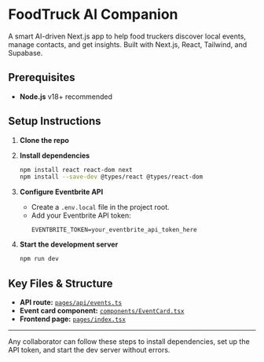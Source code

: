 # FoodTruck AI Companion

A smart AI-driven Next.js app to help food truckers discover local events, manage contacts, and get insights. Built with Next.js, React, Tailwind, and Supabase.

## Prerequisites
- **Node.js** v18+ recommended

## Setup Instructions

1. **Clone the repo**

2. **Install dependencies**
   ```sh
   npm install react react-dom next
   npm install --save-dev @types/react @types/react-dom
   ```

3. **Configure Eventbrite API**
   - Create a `.env.local` file in the project root.
   - Add your Eventbrite API token:
     ```env
     EVENTBRITE_TOKEN=your_eventbrite_api_token_here
     ```

4. **Start the development server**
   ```sh
   npm run dev
   ```

## Key Files & Structure
- **API route:** [`pages/api/events.ts`](pages/api/events.ts)
- **Event card component:** [`components/EventCard.tsx`](components/EventCard.tsx)
- **Frontend page:** [`pages/index.tsx`](pages/index.tsx)

---

Any collaborator can follow these steps to install dependencies, set up the API token, and start the dev server without errors.
